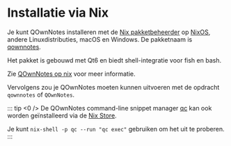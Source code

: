 # Installatie via Nix

Je kunt QOwnNotes installeren met de [Nix pakketbeheerder](https://nixos.org/download/) op [NixOS](https://nixos.org/), andere Linuxdistributies, macOS en Windows. De pakketnaam is [qownnotes](https://search.nixos.org/packages?channel=unstable&show=qownnotes).

Het pakket is gebouwd met Qt6 en biedt shell-integratie voor fish en bash.

Zie [QOwnNotes op nix](https://search.nixos.org/packages?channel=unstable&show=qownnotes) voor meer informatie.

Vervolgens zou je QOwnNotes moeten kunnen uitvoeren met de opdracht `qownnotes` of `QOwnNotes`.

::: tip
<0 /> De QOwnNotes command-line snippet manager [qc](https://github.com/qownnotes/qc) kan ook worden geïnstalleerd via de [Nix Store](https://search.nixos.org/packages?channel=unstable&show=qc).

Je kunt `nix-shell -p qc --run "qc exec"` gebruiken om het uit te proberen.
:::

